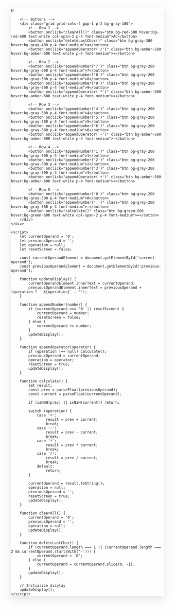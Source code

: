 <!DOCTYPE html>
<html lang="en">
<head>
    <meta charset="UTF-8">
    <meta name="viewport" content="width=device-width, initial-scale=1.0">
    <title>Simple Calculator</title>
    <script src="https://cdn.tailwindcss.com"></script>
    <style>
        .calculator {
            box-shadow: 0 10px 25px rgba(0, 0, 0, 0.1);
            transition: all 0.3s ease;
        }
        .calculator:hover {
            box-shadow: 0 15px 30px rgba(0, 0, 0, 0.15);
        }
        .btn {
            transition: all 0.2s ease;
        }
        .btn:hover {
            transform: translateY(-2px);
        }
        .btn:active {
            transform: translateY(0);
        }
    </style>
</head>
<body class="bg-gray-100 min-h-screen flex items-center justify-center p-4">
    <div class="calculator bg-white rounded-2xl overflow-hidden w-full max-w-xs">
        <!-- Display -->
        <div class="bg-gray-800 p-4 text-right">
            <div id="previous-operand" class="text-gray-400 text-sm h-5"></div>
            <div id="current-operand" class="text-white text-3xl font-semibold truncate">0</div>
        </div>
        
        <!-- Buttons -->
        <div class="grid grid-cols-4 gap-1 p-2 bg-gray-100">
            <!-- Row 1 -->
            <button onclick="clearAll()" class="btn bg-red-500 hover:bg-red-600 text-white col-span-2 p-4 font-medium">AC</button>
            <button onclick="deleteLastChar()" class="btn bg-gray-300 hover:bg-gray-400 p-4 font-medium">⌫</button>
            <button onclick="appendOperator('/')" class="btn bg-amber-500 hover:bg-amber-600 text-white p-4 font-medium">÷</button>
            
            <!-- Row 2 -->
            <button onclick="appendNumber('7')" class="btn bg-gray-200 hover:bg-gray-300 p-4 font-medium">7</button>
            <button onclick="appendNumber('8')" class="btn bg-gray-200 hover:bg-gray-300 p-4 font-medium">8</button>
            <button onclick="appendNumber('9')" class="btn bg-gray-200 hover:bg-gray-300 p-4 font-medium">9</button>
            <button onclick="appendOperator('*')" class="btn bg-amber-500 hover:bg-amber-600 text-white p-4 font-medium">×</button>
            
            <!-- Row 3 -->
            <button onclick="appendNumber('4')" class="btn bg-gray-200 hover:bg-gray-300 p-4 font-medium">4</button>
            <button onclick="appendNumber('5')" class="btn bg-gray-200 hover:bg-gray-300 p-4 font-medium">5</button>
            <button onclick="appendNumber('6')" class="btn bg-gray-200 hover:bg-gray-300 p-4 font-medium">6</button>
            <button onclick="appendOperator('-')" class="btn bg-amber-500 hover:bg-amber-600 text-white p-4 font-medium">-</button>
            
            <!-- Row 4 -->
            <button onclick="appendNumber('1')" class="btn bg-gray-200 hover:bg-gray-300 p-4 font-medium">1</button>
            <button onclick="appendNumber('2')" class="btn bg-gray-200 hover:bg-gray-300 p-4 font-medium">2</button>
            <button onclick="appendNumber('3')" class="btn bg-gray-200 hover:bg-gray-300 p-4 font-medium">3</button>
            <button onclick="appendOperator('+')" class="btn bg-amber-500 hover:bg-amber-600 text-white p-4 font-medium">+</button>
            
            <!-- Row 5 -->
            <button onclick="appendNumber('0')" class="btn bg-gray-200 hover:bg-gray-300 p-4 font-medium">0</button>
            <button onclick="appendNumber('.')" class="btn bg-gray-200 hover:bg-gray-300 p-4 font-medium">.</button>
            <button onclick="calculate()" class="btn bg-green-500 hover:bg-green-600 text-white col-span-2 p-4 font-medium">=</button>
        </div>
    </div>

    <script>
        let currentOperand = '0';
        let previousOperand = '';
        let operation = null;
        let resetScreen = false;

        const currentOperandElement = document.getElementById('current-operand');
        const previousOperandElement = document.getElementById('previous-operand');

        function updateDisplay() {
            currentOperandElement.innerText = currentOperand;
            previousOperandElement.innerText = previousOperand + (operation ? ` ${operation}` : '');
        }

        function appendNumber(number) {
            if (currentOperand === '0' || resetScreen) {
                currentOperand = number;
                resetScreen = false;
            } else {
                currentOperand += number;
            }
            updateDisplay();
        }

        function appendOperator(operator) {
            if (operation !== null) calculate();
            previousOperand = currentOperand;
            operation = operator;
            resetScreen = true;
            updateDisplay();
        }

        function calculate() {
            let result;
            const prev = parseFloat(previousOperand);
            const current = parseFloat(currentOperand);
            
            if (isNaN(prev) || isNaN(current)) return;
            
            switch (operation) {
                case '+':
                    result = prev + current;
                    break;
                case '-':
                    result = prev - current;
                    break;
                case '*':
                    result = prev * current;
                    break;
                case '/':
                    result = prev / current;
                    break;
                default:
                    return;
            }
            
            currentOperand = result.toString();
            operation = null;
            previousOperand = '';
            resetScreen = true;
            updateDisplay();
        }

        function clearAll() {
            currentOperand = '0';
            previousOperand = '';
            operation = null;
            updateDisplay();
        }

        function deleteLastChar() {
            if (currentOperand.length === 1 || (currentOperand.length === 2 && currentOperand.startsWith('-'))) {
                currentOperand = '0';
            } else {
                currentOperand = currentOperand.slice(0, -1);
            }
            updateDisplay();
        }

        // Initialize display
        updateDisplay();
    </script>
</body>
</html>
